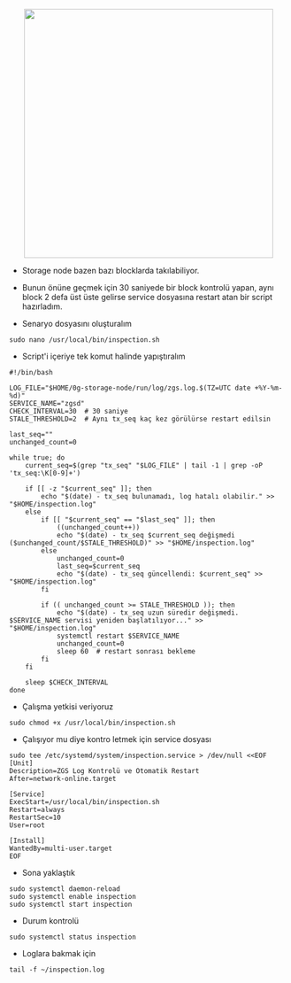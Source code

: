 <p align="center">
  <img src="https://github.com/user-attachments/assets/5c76256c-4aad-457d-a43f-8de77238dd22" width="450"/>
</p>


* Storage node bazen bazı blocklarda takılabiliyor. 
* Bunun önüne geçmek için 30 saniyede bir block kontrolü yapan, aynı block 2 defa üst üste gelirse service dosyasına restart atan bir script hazırladım.


* Senaryo dosyasını oluşturalım

```
sudo nano /usr/local/bin/inspection.sh
```

* Script'i içeriye tek komut halinde yapıştıralım

```
#!/bin/bash

LOG_FILE="$HOME/0g-storage-node/run/log/zgs.log.$(TZ=UTC date +%Y-%m-%d)"
SERVICE_NAME="zgsd"
CHECK_INTERVAL=30  # 30 saniye
STALE_THRESHOLD=2  # Aynı tx_seq kaç kez görülürse restart edilsin

last_seq=""
unchanged_count=0

while true; do
    current_seq=$(grep "tx_seq" "$LOG_FILE" | tail -1 | grep -oP 'tx_seq:\K[0-9]+')

    if [[ -z "$current_seq" ]]; then
        echo "$(date) - tx_seq bulunamadı, log hatalı olabilir." >> "$HOME/inspection.log"
    else
        if [[ "$current_seq" == "$last_seq" ]]; then
            ((unchanged_count++))
            echo "$(date) - tx_seq $current_seq değişmedi ($unchanged_count/$STALE_THRESHOLD)" >> "$HOME/inspection.log"
        else
            unchanged_count=0
            last_seq=$current_seq
            echo "$(date) - tx_seq güncellendi: $current_seq" >> "$HOME/inspection.log"
        fi

        if (( unchanged_count >= STALE_THRESHOLD )); then
            echo "$(date) - tx_seq uzun süredir değişmedi. $SERVICE_NAME servisi yeniden başlatılıyor..." >> "$HOME/inspection.log"
            systemctl restart $SERVICE_NAME
            unchanged_count=0
            sleep 60  # restart sonrası bekleme
        fi
    fi

    sleep $CHECK_INTERVAL
done

```

* Çalışma yetkisi veriyoruz


```
sudo chmod +x /usr/local/bin/inspection.sh
```


* Çalışıyor mu diye kontro letmek için service dosyası


```
sudo tee /etc/systemd/system/inspection.service > /dev/null <<EOF
[Unit]
Description=ZGS Log Kontrolü ve Otomatik Restart
After=network-online.target

[Service]
ExecStart=/usr/local/bin/inspection.sh
Restart=always
RestartSec=10
User=root

[Install]
WantedBy=multi-user.target
EOF
```

* Sona yaklaştık

```
sudo systemctl daemon-reload
sudo systemctl enable inspection
sudo systemctl start inspection
```

* Durum kontrolü

```
sudo systemctl status inspection
```

* Loglara bakmak için


```
tail -f ~/inspection.log
```

